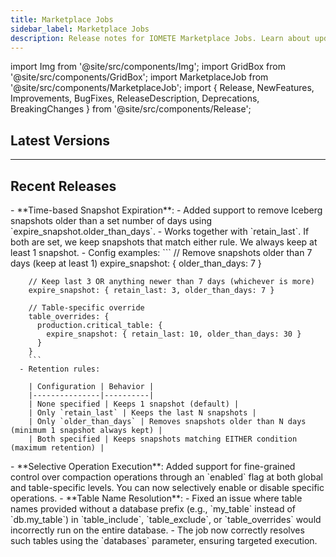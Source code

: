 ```yaml
---
title: Marketplace Jobs
sidebar_label: Marketplace Jobs
description: Release notes for IOMETE Marketplace Jobs. Learn about updates, improvements, and bug fixes for various data integration and processing jobs.
---
```


import Img from '@site/src/components/Img';
import GridBox from '@site/src/components/GridBox';
import MarketplaceJob from '@site/src/components/MarketplaceJob';
import { Release, NewFeatures, Improvements, BugFixes, ReleaseDescription, Deprecations, BreakingChanges } from '@site/src/components/Release';

## Latest Versions

<GridBox>
  <MarketplaceJob
    name="Data Compaction"
    githubPath="data-compaction-job"
    version="1.2.11"
    description="Over time, iceberg tables can slow down and may need data compaction to tidy them up. IOMETE offers a built-in job to execute data compactions for each table."
  />
  <MarketplaceJob
    name="File Streaming"
    githubPath="file-streaming"
    version="0.3.0"
    description="A configuration-based, ready-to-use Spark Streaming job for replicating data from File sources (a directory, S3 location, etc.) to the IOMETE Lakehouse."
  />
  <MarketplaceJob
    name="Catalog Sync"
    githubPath="iomete-catalog-sync"
    version="4.3.3"
    description="Efficiently synchronize your data with the Data Catalog using IOMETE's Catalog Sync Job."
  />
  <MarketplaceJob
    name="MySQL Sync"
    githubPath="iomete-mysql-sync"
    version="3.0.0"
    description="Seamlessly transfer your MySQL tables to IOMETE Lakehouse with our easy-to-configure Spark Job."
  />
  <MarketplaceJob
    name="Kafka Iceberg Stream"
    githubPath="kafka-iceberg-stream"
    version="1.2.0"
    description="A configuration-based, ready-to-use Spark Streaming job for replicating data from Kafka to the IOMETE Lakehouse."
  />
</GridBox>

---

## Recent Releases

<Release name="Data Compaction Job" version="1.2.11" date="October 20, 2025">
  <NewFeatures>
    - **Time-based Snapshot Expiration**: 
      - Added support to remove Iceberg snapshots older than a set number of days using `expire_snapshot.older_than_days`.
      - Works together with `retain_last`. If both are set, we keep snapshots that match either rule. We always keep at least 1 snapshot.
      - Config examples:
        ```
        // Remove snapshots older than 7 days (keep at least 1)
        expire_snapshot: { older_than_days: 7 }

        // Keep last 3 OR anything newer than 7 days (whichever is more)
        expire_snapshot: { retain_last: 3, older_than_days: 7 }

        // Table-specific override
        table_overrides: {
          production.critical_table: {
            expire_snapshot: { retain_last: 10, older_than_days: 30 }
          }
        }
        ```
      - Retention rules:

        | Configuration | Behavior |
        |---------------|----------|
        | None specified | Keeps 1 snapshot (default) |
        | Only `retain_last` | Keeps the last N snapshots |
        | Only `older_than_days` | Removes snapshots older than N days (minimum 1 snapshot always kept) |
        | Both specified | Keeps snapshots matching EITHER condition (maximum retention) |

  </NewFeatures>

  <Improvements>
    - **Selective Operation Execution**: Added support for fine-grained control over compaction operations through an `enabled` flag at both global and table-specific levels. You can now selectively enable or disable specific operations.
  </Improvements>

  <BugFixes>
    - **Table Name Resolution**: 
        - Fixed an issue where table names provided without a database prefix (e.g., `my_table` instead of `db.my_table`) in `table_include`, `table_exclude`, or `table_overrides` would incorrectly run on the entire database.
        - The job now correctly resolves such tables using the `databases` parameter, ensuring targeted execution.
  </BugFixes>
</Release>